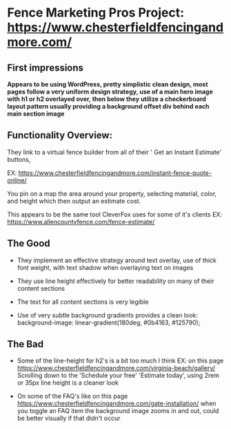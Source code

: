 # Fence Marketing Pros Project: https://www.chesterfieldfencingandmore.com/

## First impressions

**Appears to be using WordPress, pretty simplistic clean design, most pages follow a very uniform design strategy, use of a main hero image with h1 or h2 overlayed over, then below they utilize a checkerboard layout pattern usually providing a background offset div behind each main section image**

## Functionality Overview:

They link to a virtual fence builder from all of their '
Get an Instant Estimate' buttons,

EX: https://www.chesterfieldfencingandmore.com/instant-fence-quote-online/

You pin on a map the area around your property, selecting material, color, and height which then output an estimate cost.

This appears to be the same tool CleverFox uses for some of it's clients EX: https://www.allencountyfence.com/fence-estimate/

## The Good

- They implement an effective strategy around text overlay, use of thick font weight, with text shadow when overlaying text on images

- They use line height effectively for better readability on many of their content sections

- The text for all content sections is very legible

- Use of very subtle background gradients provides a clean look: background-image: linear-gradient(180deg, #0b4163, #125790);

## The Bad

- Some of the line-height for h2's is a bit too much I think EX: on this page https://www.chesterfieldfencingandmore.com/virginia-beach/gallery/
  Scrolling down to the 'Schedule your free' 'Estimate today', using 2rem or 35px line height is a cleaner look

- On some of the FAQ's like on this page https://www.chesterfieldfencingandmore.com/gate-installation/ when you toggle an FAQ item the background image zooms in and out, could be better visually if that didn't occur
